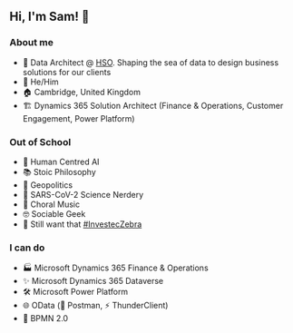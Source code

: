 ## Hi, I'm Sam! 👋

### About me
- 🌌 Data Architect @ [HSO](https://www.hso.com). Shaping the sea of data to design business solutions for our clients
- 👨 He/Him
- 🏠 Cambridge, United Kingdom
- 🏗️ Dynamics 365 Solution Architect (Finance & Operations, Customer Engagement, Power Platform)

### Out of School
- 🤖 Human Centred AI
- 📚 Stoic Philosophy 
- 🧭 Geopolitics
- 🦠 SARS-CoV-2 Science Nerdery
- 🎼 Choral Music
- 🤓 Sociable Geek  
- 🦓 Still want that [#InvestecZebra](https://twitter.com/hashtag/investeczebra)

### I can do
- 🏭 Microsoft Dynamics 365 Finance & Operations
- ✨ Microsoft Dynamics 365 Dataverse
- 🛠️ Microsoft Power Platform
- 🌐 OData (📯 Postman, ⚡ ThunderClient)
- 🎨 BPMN 2.0
